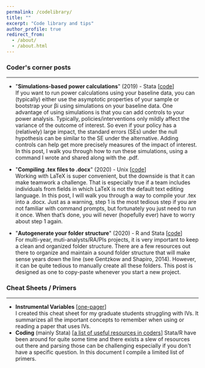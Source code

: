 ```yaml
---
permalink: /codelibrary/
title: ""
excerpt: "Code library and tips"
author_profile: true
redirect_from: 
  - /about/
  - /about.html
---
```



### Coder's corner posts  
 --- 
* "**Simulations-based power calculations**" (2019) - Stata [[code](https://csae.web.ox.ac.uk/files/coderscornerttweek5fmpdf)]   
If you want to run power calculations using your baseline data, you can (typically) either use the asymptotic properties of your sample or bootstrap your βi using simulations on your baseline data. One advantage of using simulations is that you can add controls to your power analysis. Typically, policies/interventions only mildly affect the variance of the outcome of interest. So even if your policy has a (relatively) large impact, the standard errors (SEs) under the null hypothesis can be similar to the SE under the alternative. Adding controls can help get more precisely measures of the impact of interest. In this post, I walk you through how to run these simulations, using a command I wrote and shared along with the .pdf.  
 
* "**Compiling .tex files to .docx**" (2020) - Unix [[code](https://csae.web.ox.ac.uk/files/coderscornermt19week4fm1pdf)]  
Working with LaTeX is super convenient, but the downside is that it can make teamwork a challenge. That is especially true if a team includes individuals from fields in which LaTeX is not the default text editing language. In this post, I will walk you through a way to compile your .tex into a .docx. Just as a warning, step 1 is the most tedious step if you are not familiar with command prompts, but fortunately you just need to run it once. When that’s done, you will never (hopefully ever) have to worry about step 1 again.

* "**Autogenerate your folder structure**" (2020) - R and Stata [[code](https://csae.web.ox.ac.uk/sites/default/files/csae/documents/media/coderscorner_mt20week3_sp_v2.pdf)]  
For multi-year, muti-analysts/RA/PIs projects, it is very important to keep a clean and organized folder structure. There are a few resources out there to organize and maintain a sound folder structure that will make sense years down the line (see Gentzkow and Shapiro, 2014). However, it can be quite tedious to manually create all these folders. This post is designed as one to copy-paste whenever you start a new project.   

### Cheat Sheets / Primers
---
* **Instrumental Variables** [[one-pager](http://bzdiop.github.io/files/Misc/CheatSheetIV_BZD.pdf)]  
I created this cheat sheet for my graduate students struggling with IVs. It summarizes all the important concepts to remember when using or reading a paper that uses IVs.   
* **Coding** (mainly Stata) [[a list of useful resources in coders](http://bzdiop.github.io/files/Misc/stataResources_MSc_201201.pdf)]
Stata/R have been around for quite some time and there exists a slew of resources out there and parsing those can be challenging especially if you don't have a specific question. In this document I compile a limited list of primers.  

